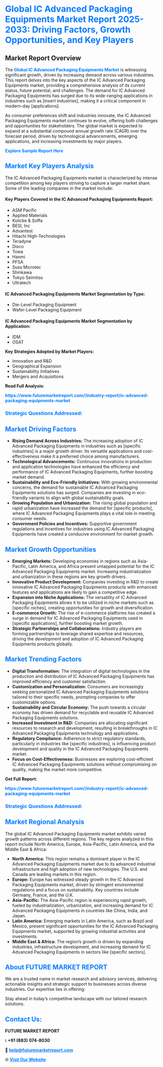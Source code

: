 <h1 style="color: #007BFF;">Global IC Advanced Packaging Equipments Market Report 2025-2033: Driving Factors, Growth Opportunities, and Key Players</h1>

<section id="overview">
<h2>Market Report Overview</h2>
<p>The <a href="https://www.futuremarketreport.com//industry-report/ic-advanced-packaging-equipments-market" style="color: #007BFF; text-decoration: none;"><strong>Global IC Advanced Packaging Equipments Market</strong></a> is witnessing significant growth, driven by increasing demand across various industries. This report delves into the key aspects of the IC Advanced Packaging Equipments market, providing a comprehensive analysis of its current status, future potential, and challenges. The demand for IC Advanced Packaging Equipments has surged due to its wide-ranging applications in industries such as [insert industries], making it a critical component in modern-day [applications].</p>
<p>As consumer preferences shift and industries innovate, the IC Advanced Packaging Equipments market continues to evolve, offering both challenges and opportunities for stakeholders. The global market is expected to expand at a substantial compound annual growth rate (CAGR) over the forecast period, driven by technological advancements, emerging applications, and increasing investments by major players.</p>
</section>

<section id="overview">
<p><a href="https://www.futuremarketreport.com//request-sample/reportId=90039" style="color: #007BFF; text-decoration: none;"><strong>Explore Sample Report Here</strong></a></p>
</section>

<section id="key-players">
<h2 style="color: #007BFF;">Market Key Players Analysis</h2>
<p>The IC Advanced Packaging Equipments market is characterized by intense competition among key players striving to capture a larger market share. Some of the leading companies in the market include:</p>
<h4>Key Players Covered in the IC Advanced Packaging Equipments Report:</h4>
<ul><li>ASM Pacific</li><li>Applied Materials</li><li>Kulicke &amp; Soffa</li><li>BESI, Inc</li><li>Advantest</li><li>Hitachi High-Technologies</li><li>Teradyne</li><li>Disco</li><li>Towa</li><li>Hanmi</li><li>PFSA</li><li>Suss Microtec</li><li>Shinkawa</li><li>Tokyo Seimitsu</li><li>Ultratech</li></ul>
<h4>IC Advanced Packaging Equipments Market Segmentation by Type:</h4>
<ul><li>Die-Level Packaging Equipment</li><li>Wafer-Level Packaging Equipment</li></ul>

<h4>IC Advanced Packaging Equipments Market Segmentation by Application:</h4>
<ul><li>IDM</li><li>OSAT</li></ul>
<p><strong>Key Strategies Adopted by Market Players:</strong></p>
<ul>
<li>Innovation and R&D</li>
<li>Geographical Expansion</li>
<li>Sustainability Initiatives</li>
<li>Mergers and Acquisitions</li>
</ul>
</section>

<section>
<p><strong>Read Full Analysis: </strong></p><a href="https://www.futuremarketreport.com//industry-report/ic-advanced-packaging-equipments-market" style="color: #007BFF; text-decoration: none;"><strong>https://www.futuremarketreport.com//industry-report/ic-advanced-packaging-equipments-market</strong></a>
<h3 style="color: #007BFF;">Strategic Questions Addressed:</h3>
</section>

<section id="driving-factors">
<h2 style="color: #007BFF;">Market Driving Factors</h2>
<ul>
<li><strong>Rising Demand Across Industries:</strong> The increasing adoption of IC Advanced Packaging Equipments in industries such as [specific industries] is a major growth driver. Its versatile applications and cost-effectiveness make it a preferred choice among manufacturers.</li>
<li><strong>Technological Advancements:</strong> Continuous innovations in production and application technologies have enhanced the efficiency and performance of IC Advanced Packaging Equipments, further boosting market demand.</li>
<li><strong>Sustainability and Eco-Friendly Initiatives:</strong> With growing environmental concerns, the demand for sustainable IC Advanced Packaging Equipments solutions has surged. Companies are investing in eco-friendly variants to align with global sustainability goals.</li>
<li><strong>Growing Population and Urbanization:</strong> The rising global population and rapid urbanization have increased the demand for [specific products], where IC Advanced Packaging Equipments plays a vital role in meeting consumer needs.</li>
<li><strong>Government Policies and Incentives:</strong> Supportive government regulations and incentives for industries using IC Advanced Packaging Equipments have created a conducive environment for market growth.</li>
</ul>
</section>

<section id="growth-opportunities">
<h2 style="color: #007BFF;">Market Growth Opportunities</h2>
<ul>
<li><strong>Emerging Markets:</strong> Developing economies in regions such as Asia-Pacific, Latin America, and Africa present untapped potential for the IC Advanced Packaging Equipments market. Increasing industrialization and urbanization in these regions are key growth drivers.</li>
<li><strong>Innovative Product Development:</strong> Companies investing in R&D to create innovative IC Advanced Packaging Equipments products with enhanced features and applications are likely to gain a competitive edge.</li>
<li><strong>Expansion into Niche Applications:</strong> The versatility of IC Advanced Packaging Equipments allows it to be utilized in niche markets such as [specific niches], creating opportunities for growth and diversification.</li>
<li><strong>E-commerce Growth:</strong> The rise of e-commerce platforms has created a surge in demand for IC Advanced Packaging Equipments used in [specific applications], further boosting market growth.</li>
<li><strong>Strategic Partnerships and Collaborations:</strong> Industry players are forming partnerships to leverage shared expertise and resources, driving the development and adoption of IC Advanced Packaging Equipments products globally.</li>
</ul>
</section>

<section id="trending-factors">
<h2 style="color: #007BFF;">Market Trending Factors</h2>
<ul>
<li><strong>Digital Transformation:</strong> The integration of digital technologies in the production and distribution of IC Advanced Packaging Equipments has improved efficiency and customer satisfaction.</li>
<li><strong>Customization and Personalization:</strong> Consumers are increasingly seeking personalized IC Advanced Packaging Equipments solutions tailored to their specific needs, prompting companies to offer customizable options.</li>
<li><strong>Sustainability and Circular Economy:</strong> The push towards a circular economy has driven demand for recyclable and reusable IC Advanced Packaging Equipments solutions.</li>
<li><strong>Increased Investment in R&D:</strong> Companies are allocating significant resources to research and development, resulting in breakthroughs in IC Advanced Packaging Equipments technology and applications.</li>
<li><strong>Regulatory Compliance:</strong> Adherence to strict regulatory standards, particularly in industries like [specific industries], is influencing product development and quality in the IC Advanced Packaging Equipments market.</li>
<li><strong>Focus on Cost-Effectiveness:</strong> Businesses are exploring cost-efficient IC Advanced Packaging Equipments solutions without compromising on quality, making the market more competitive.</li>
</ul>
</section>

<section>
<p><strong>Get Full Report: </strong></p><a href="https://www.futuremarketreport.com//industry-report/ic-advanced-packaging-equipments-market" style="color: #007BFF; text-decoration: none;"><strong>https://www.futuremarketreport.com//industry-report/ic-advanced-packaging-equipments-market</strong></a>
<h3 style="color: #007BFF;">Strategic Questions Addressed:</h3>
</section>


<section id="regional-analysis">
<h2 style="color: #007BFF;">Market Regional Analysis</h2>
<p>The global IC Advanced Packaging Equipments market exhibits varied growth patterns across different regions. The key regions analyzed in this report include North America, Europe, Asia-Pacific, Latin America, and the Middle East & Africa:</p>
<ul>
<li><strong>North America:</strong> This region remains a dominant player in the IC Advanced Packaging Equipments market due to its advanced industrial infrastructure and high adoption of new technologies. The U.S. and Canada are leading markets in this region.</li>
<li><strong>Europe:</strong> Europe has witnessed steady growth in the IC Advanced Packaging Equipments market, driven by stringent environmental regulations and a focus on sustainability. Key countries include Germany, France, and the U.K.</li>
<li><strong>Asia-Pacific:</strong> The Asia-Pacific region is experiencing rapid growth, fueled by industrialization, urbanization, and increasing demand for IC Advanced Packaging Equipments in countries like China, India, and Japan.</li>
<li><strong>Latin America:</strong> Emerging markets in Latin America, such as Brazil and Mexico, present significant opportunities for the IC Advanced Packaging Equipments market, supported by growing industrial activities and investments.</li>
<li><strong>Middle East & Africa:</strong> The region’s growth is driven by expanding industries, infrastructure development, and increasing demand for IC Advanced Packaging Equipments in sectors like [specific sectors].</li>
</ul>
</section>

<footer>
<h2 style="color: #007BFF;">About FUTURE MARKET REPORT</h2>
<p>We are a trusted name in market research and advisory services, delivering actionable insights and strategic support to businesses across diverse industries. Our expertise lies in offering:</p>

<p>Stay ahead in today’s competitive landscape with our tailored research solutions.</p>

<h2 style="color: #007BFF;">Contact Us:</h2>
<p><strong>FUTURE MARKET REPORT</strong></p>
<p>📞 <strong>+91 (883) 074-8030</strong></p>
<p>📧 <strong><a href="mailto:help@futuremarketreport.com" style="color: #007BFF;">help@futuremarketreport.com</a></strong></p>
<p>🌐 <strong><a href="https://www.futuremarketreport.com/" style="color: #007BFF;">Visit Our Website</a></strong></p>
</footer>